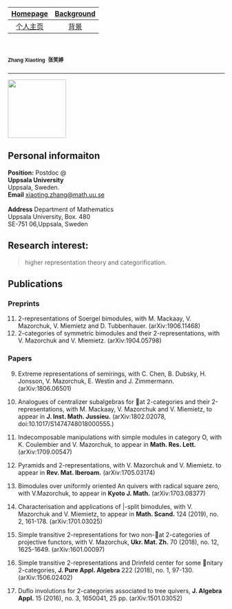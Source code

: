 [Homepage](https://xt-zhang.github.io)  | [Background](https://xt-zhang.github.io/BG)  
:---: | :---: 
[个人主页](https://xt-zhang.github.io/zxt)  | [背景](https://xt-zhang.github.io/BJ)  

# <span style="font-family: sans-serif;font-size:12"> Zhang Xiaoting</span> <span style="font-family:STKaiti;font-size:12;font-color:blue">张笑婷 </span> 
---
<img src="" width="135" />  

## Personal informaiton
**Position:**  Postdoc @ <br> 
**Uppsala University**  <br> Uppsala, Sweden.  <br>
**Email** [xiaoting.zhang@math.uu.se]()  <br>   
**Address** Department of Mathematics <br>
Uppsala University, Box. 480 <br>
SE-751 06,Uppsala, Sweden

## Research interest: 
> higher representation theory and categorification.

## Publications
### Preprints
11. 2-representations of Soergel bimodules, with M. Mackaay, V. Mazorchuk, V. Miemietz and D. Tubbenhauer. (arXiv:1906.11468)
10. 2-categories of symmetric bimodules and their 2-representations, with V. Mazorchuk and V. Miemietz. (arXiv:1904.05798)

### Papers
9. Extreme representations of semirings, with C. Chen, B. Dubsky, H. Jonsson, V. Mazorchuk, E. Westin and J. Zimmermann. (arXiv:1806.06501)

8. Analogues of centralizer subalgebras for at 2-categories and their 2-representations, with M. Mackaay, V. Mazorchuk and V. Miemietz, to appear in **J. Inst. Math. Jussieu.** (arXiv:1802.02078, doi:10.1017/S1474748018000555.)

7. Indecomposable manipulations with simple modules in category O, with K. Coulembier and V. Mazorchuk, to appear in **Math. Res. Lett.** (arXiv:1709.00547)

6. Pyramids and 2-representations, with V. Mazorchuk and V. Miemietz. to appear in **Rev. Mat. Iberoam.** (arXiv:1705.03174)

5. Bimodules over uniformly oriented An quivers with radical square zero, with V.Mazorchuk, to appear in **Kyoto J. Math.** (arXiv:1703.08377)

4. Characterisation and applications of |-split bimodules, with V. Mazorchuk and V. Miemietz, to appear in **Math. Scand.** 124 (2019), no. 2, 161-178. (arXiv:1701.03025)

3. Simple transitive 2-representations for two non-at 2-categories of projective functors, with V. Mazorchuk, **Ukr. Mat. Zh.** 70 (2018), no. 12, 1625-1649. (arXiv:1601.00097)

2. Simple transitive 2-representations and Drinfeld center for some nitary 2-categories, **J. Pure Appl. Algebra** 222 (2018), no. 1, 97-130. (arXiv:1506.02402)

1. Duflo involutions for 2-categories associated to tree quivers, **J. Algebra Appl.** 15 (2016), no. 3, 1650041, 25 pp. (arXiv:1501.03052)

